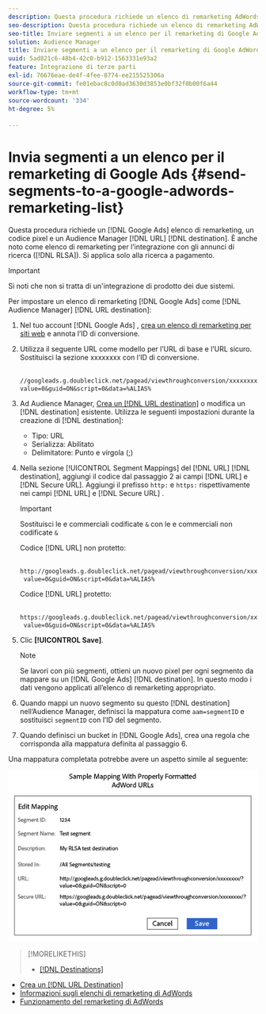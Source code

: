 ```yaml
---
description: Questa procedura richiede un elenco di remarketing AdWords, un codice pixel e una destinazione URL di Audience Manager. È anche noto come elenco di remarketing per l’integrazione degli annunci di ricerca (RLSA). Si applica solo alla ricerca a pagamento.
seo-description: Questa procedura richiede un elenco di remarketing AdWords, un codice pixel e una destinazione URL di Audience Manager. È anche noto come elenco di remarketing per l’integrazione degli annunci di ricerca (RLSA). Si applica solo alla ricerca a pagamento.
seo-title: Inviare segmenti a un elenco per il remarketing di Google AdWords
solution: Audience Manager
title: Inviare segmenti a un elenco per il remarketing di Google AdWords
uuid: 5ad821c6-48b4-42c0-b912-1563331e93a2
feature: Integrazione di terze parti
exl-id: 76676eae-de4f-4fee-8774-ee215525306a
source-git-commit: fe01ebac8c0d0ad3630d3853e0bf32f0b00f6a44
workflow-type: tm+mt
source-wordcount: '334'
ht-degree: 5%

---
```


# Invia segmenti a un elenco per il remarketing di Google Ads {#send-segments-to-a-google-adwords-remarketing-list}

Questa procedura richiede un [!DNL Google Ads] elenco di remarketing, un codice pixel e un Audience Manager [!DNL URL] [!DNL destination]. È anche noto come elenco di remarketing per l’integrazione con gli annunci di ricerca ([!DNL RLSA]). Si applica solo alla ricerca a pagamento.

>[!IMPORTANT]
>Si noti che non si tratta di un&#39;integrazione di prodotto dei due sistemi.

Per impostare un elenco di remarketing [!DNL Google Ads] come [!DNL Audience Manager] [!DNL URL destination]:

1. Nel tuo account [!DNL Google Ads] , [crea un elenco di remarketing per siti web](https://support.google.com/adwords/answer/2454064?hl=en) e annota l’ID di conversione.
1. Utilizza il seguente URL come modello per l’URL di base e l’URL sicuro. Sostituisci la sezione xxxxxxxx con l’ID di conversione.

   ```
    //googleads.g.doubleclick.net/pagead/viewthroughconversion/xxxxxxxx/?value=0&guid=ON&script=0&data=%ALIAS%
   ```

1. Ad Audience Manager, [Crea un [!DNL URL destination]](../../features/destinations/create-url-destination.md) o modifica un [!DNL destination] esistente. Utilizza le seguenti impostazioni durante la creazione di [!DNL destination]:
   * Tipo: URL
   * Serializza: Abilitato
   * Delimitatore: Punto e virgola (;)

1. Nella sezione [!UICONTROL Segment Mappings] del [!DNL URL] [!DNL destination], aggiungi il codice dal passaggio 2 ai campi [!DNL URL] e [!DNL Secure URL]. Aggiungi il prefisso `http:` e `https:` rispettivamente nei campi [!DNL URL] e [!DNL Secure URL] .

   >[!IMPORTANT]
   >
   >Sostituisci le e commerciali codificate `&` con le e commerciali non codificate `&`

   Codice [!DNL URL] non protetto:

   ```
    http://googleads.g.doubleclick.net/pagead/viewthroughconversion/xxxxxxxx/?
    value=0&guid=ON&script=0&data=%ALIAS%
   ```

   Codice [!DNL URL] protetto:

   ```
    https://googleads.g.doubleclick.net/pagead/viewthroughconversion/xxxxxxxx/?
    value=0&guid=ON&script=0&data=%ALIAS%
   ```

1. Clic **[!UICONTROL Save]**.

   >[!NOTE]
   >
   >Se lavori con più segmenti, ottieni un nuovo pixel per ogni segmento da mappare su un [!DNL Google Ads] [!DNL destination]. In questo modo i dati vengono applicati all’elenco di remarketing appropriato.

1. Quando mappi un nuovo segmento su questo [!DNL destination] nell’Audience Manager, definisci la mappatura come `aam=segmentID` e sostituisci `segmentID` con l’ID del segmento.
1. Quando definisci un bucket in [!DNL Google Ads], crea una regola che corrisponda alla mappatura definita al passaggio 6.

Una mappatura completata potrebbe avere un aspetto simile al seguente:

![](../assets/rlsa_mapping.png)

>[!MORELIKETHIS]
>
>* [[!DNL Destinations]](../../features/destinations/destinations.md)
* [Crea un [!DNL URL Destination]](../../features/destinations/create-url-destination.md)
* [Informazioni sugli elenchi di remarketing di AdWords](https://support.google.com/adwords/answer/2472738)
* [Funzionamento del remarketing di AdWords](https://support.google.com/adwords/answer/2454000)

